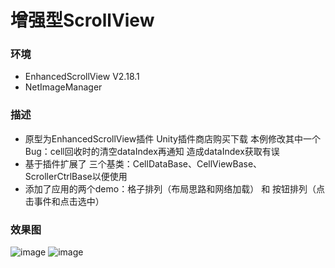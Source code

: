 # 增强型ScrollView
### 环境
- EnhancedScrollView V2.18.1
- NetImageManager
### 描述
- 原型为EnhancedScrollView插件 Unity插件商店购买下载 
  本例修改其中一个Bug：cell回收时的清空dataIndex再通知  造成dataIndex获取有误
- 基于插件扩展了 三个基类：CellDataBase、CellViewBase、ScrollerCtrlBase以便使用
- 添加了应用的两个demo：格子排列（布局思路和网络加载） 和 按钮排列（点击事件和点击选中）
### 效果图
![image](https://github.com/yoyohan1/Unity_ScrollViewTool/blob/master/%E5%A2%9E%E5%BC%BA%E5%9E%8Bscrollview.gif)
![image](https://github.com/yoyohan1/Unity_ScrollViewTool/blob/master/%E5%A2%9E%E5%BC%BA%E5%9E%8Bscrollview2.gif)
